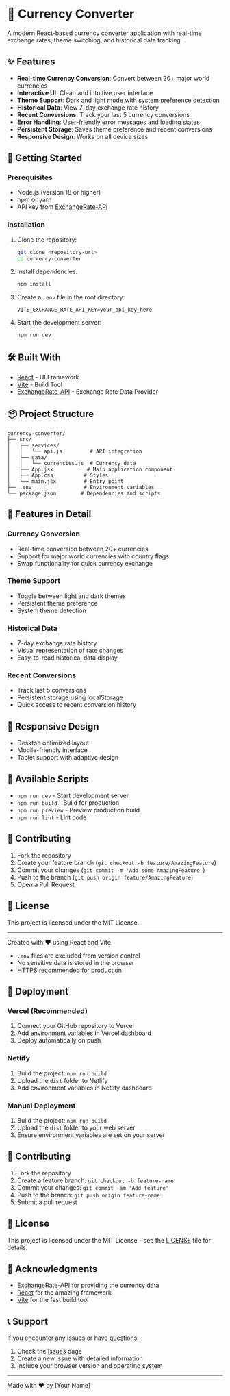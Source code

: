 # 💱 Currency Converter

A modern React-based currency converter application with real-time exchange rates, theme switching, and historical data tracking.

## ✨ Features

- **Real-time Currency Conversion**: Convert between 20+ major world currencies
- **Interactive UI**: Clean and intuitive user interface
- **Theme Support**: Dark and light mode with system preference detection
- **Historical Data**: View 7-day exchange rate history
- **Recent Conversions**: Track your last 5 currency conversions
- **Error Handling**: User-friendly error messages and loading states
- **Persistent Storage**: Saves theme preference and recent conversions
- **Responsive Design**: Works on all device sizes

## 🚀 Getting Started

### Prerequisites

- Node.js (version 18 or higher)
- npm or yarn
- API key from [ExchangeRate-API](https://www.exchangerate-api.com/)

### Installation

1. Clone the repository:
   ```bash
   git clone <repository-url>
   cd currency-converter
   ```

2. Install dependencies:
   ```bash
   npm install
   ```

3. Create a `.env` file in the root directory:
   ```env
   VITE_EXCHANGE_RATE_API_KEY=your_api_key_here
   ```

4. Start the development server:
   ```bash
   npm run dev
   ```

## 🛠️ Built With

- [React](https://reactjs.org/) - UI Framework
- [Vite](https://vitejs.dev/) - Build Tool
- [ExchangeRate-API](https://www.exchangerate-api.com/) - Exchange Rate Data Provider

## 📦 Project Structure

```
currency-converter/
├── src/
│   ├── services/
│   │   └── api.js         # API integration
│   ├── data/
│   │   └── currencies.js  # Currency data
│   ├── App.jsx           # Main application component
│   ├── App.css          # Styles
│   └── main.jsx         # Entry point
├── .env                 # Environment variables
└── package.json        # Dependencies and scripts
```

## 🎯 Features in Detail

### Currency Conversion
- Real-time conversion between 20+ currencies
- Support for major world currencies with country flags
- Swap functionality for quick currency exchange

### Theme Support
- Toggle between light and dark themes
- Persistent theme preference
- System theme detection

### Historical Data
- 7-day exchange rate history
- Visual representation of rate changes
- Easy-to-read historical data display

### Recent Conversions
- Track last 5 conversions
- Persistent storage using localStorage
- Quick access to recent conversion history

## 📱 Responsive Design

- Desktop optimized layout
- Mobile-friendly interface
- Tablet support with adaptive design

## 🔧 Available Scripts

- `npm run dev` - Start development server
- `npm run build` - Build for production
- `npm run preview` - Preview production build
- `npm run lint` - Lint code

## 🤝 Contributing

1. Fork the repository
2. Create your feature branch (`git checkout -b feature/AmazingFeature`)
3. Commit your changes (`git commit -m 'Add some AmazingFeature'`)
4. Push to the branch (`git push origin feature/AmazingFeature`)
5. Open a Pull Request

## 📄 License

This project is licensed under the MIT License.

---

Created with ❤️ using React and Vite
- `.env` files are excluded from version control
- No sensitive data is stored in the browser
- HTTPS recommended for production

## 🚀 Deployment

### Vercel (Recommended)
1. Connect your GitHub repository to Vercel
2. Add environment variables in Vercel dashboard
3. Deploy automatically on push

### Netlify
1. Build the project: `npm run build`
2. Upload the `dist` folder to Netlify
3. Add environment variables in Netlify dashboard

### Manual Deployment
1. Build the project: `npm run build`
2. Upload the `dist` folder to your web server
3. Ensure environment variables are set on your server

## 🤝 Contributing

1. Fork the repository
2. Create a feature branch: `git checkout -b feature-name`
3. Commit your changes: `git commit -am 'Add feature'`
4. Push to the branch: `git push origin feature-name`
5. Submit a pull request

## 📄 License

This project is licensed under the MIT License - see the [LICENSE](LICENSE) file for details.

## 🙏 Acknowledgments

- [ExchangeRate-API](https://www.exchangerate-api.com/) for providing the currency data
- [React](https://reactjs.org/) for the amazing framework
- [Vite](https://vitejs.dev/) for the fast build tool

## 📞 Support

If you encounter any issues or have questions:
1. Check the [Issues](https://github.com/your-username/currency-converter/issues) page
2. Create a new issue with detailed information
3. Include your browser version and operating system

---

Made with ❤️ by [Your Name]
